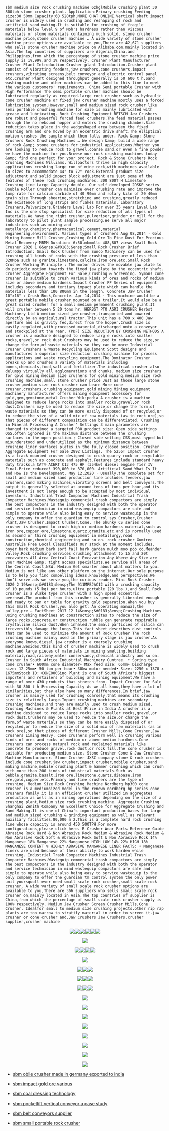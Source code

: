 ```
sbm medium size rock crushing machine 6zhglMobile Crushing plant 30 800tph stone crusher plant. Application:Primary crushing Feeding size:30 50mm Capacity:60 520tph.MORE CHAT ONLINE.Vertical shaft impact crusher is widely used in crushing and reshaping of rock and artificial sand making.It is suitable for crushing of fragile materials below level 9 of Moh's hardness rather than viscous materials or stone materials containing much solid. stone crusher machine price,stone crusher machine … A wide variety of stone crusher machine price options are available to you,There are 42,671 suppliers who sells stone crusher machine price on Alibaba.com,mainly located in Asia.The top countries of suppliers are Algeria,China,and Philippines,from which the percentage of stone crusher machine price supply is 1%,99%,and 1% respectively. Crusher Plant Manufacturer Crusher Plant Introduction Crusher plant Introduction.Crusher plant consist of vibrating feeders,jaw crushers,cone crushers,impact crushers,vibrating screens,belt conveyor and electric control panel etc.Crusher Plant designed throughput generally is 50 600 t h.Sand washing machine and other machines can be added to this line to meet the various customers' requirements. China Semi portable Crusher with High Performance The semi portable crusher machine should be lubricated regularly as required.large rock crusher such as hydraulic cone crusher machine or fixed jaw crusher machine mostly uses a forced lubrication system.However,small and medium sized rock crusher like semi portable crushing machine for sale is mainly lubricated with grease and lubricating. Rock Crushing Equipment RETSCH Jaw Crushers are robust and powerful forced feed crushers.The feed material passes through the no rebound hopper and enters the crushing chamber.Size reduction takes place in the wedgeshaped area between the fixed crushing arm and one moved by an eccentric drive shaft.The elliptical motion crushes the sample which then falls under. Rock &amp; Stone Crushers Rock Crushing Machines … We design &amp; build a wide range of rock &amp; stone crushers for industrial applications.Whether you are looking to reduce rock to gravel,coarse sand,or even a fine powder we have the machine for you.Browse our rock crushing machines today &amp; find one perfect for your project. Rock & Stone Crushers Rock Crushing Machines Williams. Willpactors thrive in high capacity applications crushing large run of mine rock,with machines available in sizes to accommodate 44" to 72" rock.External product size adjustment and solid impact block adjustment are just some of the features of these rock crushing machines. 300 800T H Limestone Crushing Line Large Capacity double. Our self developed 2DSKP series Double Roller Crusher can minimize over crushing rate and improve the lump rate for calcium carbide of 40 90mm and rotary kiln of 20 40mm grain size.Through shearing,stretching and crushing,greatly reduced the existence of long strips and flakes materials. Laboratory Crushers,Pulverizers,Grinders Laval Lab For over 35 years Laval Lab Inc is the one stop specialist for size reduction of all types of materials.We have the right crusher,pulveriser,grinder or mill for the laboratory to pilot plant sample processing.We serve all major industries such as mining and metallurgy,chemistry,pharmaceutical,cement,material engineering,environment. Various types of Crushers Aug 08,2014 · Gold Mining Hammer Mill Crusher,Crushing Gold Ore To Fine Dust For Precious Metal Recovery MBMM Duration: 6:50.mbmmllc 488,807 views Small Rock Crusher 2020 1 8&ensp;&#0183;&ensp;Small Rock Crusher Brief Introduction: Small Rock Crusher from Sunco Machinery can be used for crushing all kinds of rocks with the crushing pressure of less than 320Mpa such as granite,limestone,calcite,iron ore,etc.Small Rock Crusher Working Principle : The motor drives the movable jaw plate to do periodic motion towards the fixed jaw plate by the eccentric shaft. Crusher Aggregate Equipment For Sale,Crushing & Screening. Symons cone crusher is suitable to crush various kinds of ores and rocks of medium size or above medium hardness.Impact Crusher PF Series of equipment includes secondary and tertiary impact plate which can handle the materials less than 100 800mm in the length. Concrete Jaw Crusher 10"x16" : Crush Rock,Concrete. Apr 14,2014 · This machine would be a great portable mobile crusher mounted on a trailer.It would also be a great sized crusher for a small medium permanent crushing plant.It will crusher between 5 20 tons hr. HERBST PTO AGRI CRUSHER Herbst Machinery Ltd A medium sized jaw crusher,transported and powered directly by an agricultural tractor.This unit has a 700 x 400 Jaw aperture and is gravity fed,direct from the hopper.Crush size is easily regulated,with processed material,discharged onto a conveyor and stockpiled at the rear. (PDF) SIZE REDUCTION BY CRUSHING METHODS A crusher is a machine designed to reduce larg e rocks into smaller rocks,gravel,or rock dust.Crushers may be used to reduce the size,or change the form,of waste materials so they can be more Industrial Crusher Crushers & Waste Recycling Equipment Scott designs and manufactures a superior size reduction crushing machine for process applications and waste recycling equipment.The Dominator Crusher breaks up and crushes a variety of materials including bones,chemicals,food,salt and fertilizer.The industrial crusher also delumps virtually all agglomerations and chunks. medium size crushers for gold mining medium size crushers for gold mining.medium size rock crushing machine,small stone crusher price Just as those large stone crusher,medium size rock crusher can Learn More cone crusher,crushers,crushing equipment,gold mining Mining equipment machinery manufacturer offers mining equipment accessory for gold,gem,gemstone,metal Crusher Wikipedia A crusher is a machine designed to reduce large rocks into smaller rocks,gravel,or rock dust.Crushers may be used to reduce the size,or change the form,of waste materials so they can be more easily disposed of or recycled,or to reduce the size of a solid mix of raw materials (as in rock ore),so that pieces of different composition can be differentiated. Crushing in Mineral Processing A Crusher' Settings 3 main parameters are changed to obtained a targeted P80 product size:.Open side settings OSS,often ignored is the maximum distance between the crushing surfaces in the open position.; Closed side setting CSS,most hyped but misunderstood and underutilized as the minimum distance between crushing liner surfaces plates in the fully closed position. Crusher Aggregate Equipment For Sale 2892 Listings. The 5256T Impact Crusher is a track mounted crusher designed to crush quarry rock or recyclable materials such as concrete and asphalt.Features include standard heavy duty tracks,a CAT® ACERT C13 475 HP (354kw) diesel engine Tier IV Final.Price reduced! 390,000 to 370,000. Artificial Sand What Is It and How Is the Development. May 12,2020 · Usually,the complete set for small and medium sized sand production line includes feeders,jaw crushers,sand making machines,vibrating screens and belt conveyors.The output is generally selected at around tens of tons per hour,and its investment is not large enough to be accepted by most individual investors. Industrial Trash Compactor Machines Industrial Trash Compactor Machines.Wastequip commercial trash compactors are simply the best compactors in the industry designed with both the operator and service technician in mind wastequip compactors are safe and simple to operate while also being easy to service wastequip is the only company to offer the guardian tm control sys Crusher,Crusher Plant,Jaw Crusher,Impact Crusher,Cone. The Shunky CS series cone crusher is designed to crush high or medium hardness material,such as iron ore,copper ore,limestone,quartz,granite,etc.and is normally used as second or third crushing equipment in metallurgy,road construction,chemical engineering and so on. rock crusher Gumtree Australia Free Local Classifieds Our stock at the moment includes. boyer bark medium bark sort fall bark garden mulch moo poo co.Meander Valley.Rock crushing services crushing attachment to 15 and 20t excavators.All Area Central Coast Excavation Any Where Any Size are your Machine &amp; tight access specialists.We service all areas of the Central Coast,NSW. Medium Get smarter about what matters to you. Medium is not like any other platform on the internet.Our sole purpose is to help you find compelling ideas,knowledge,and perspectives.We don’t serve ads—we serve you,the curious reader. Mini Rock Crusher 2020 2 19&ensp;&#0183;&ensp;The 911MPEJAC12 with a crushing capacity of 10 pounds (5 kg) per hours,ultra portable (20 lbs.),and Small Rock Crusher is a Blake type crusher with a high speed eccentric overhead.The product from this crusher is generally liberated enough and ready to pan or table for gravity gold separation.When you buy this Small Rock Crusher,you also get: An operating manual,the pulley,pre … FactSheet 2017 12 14&ensp;&#0183;&ensp;Crushing Machines Using crushing machines at construction sites to reduce the size of large rocks,concrete,or construction rubble can generate respirable crystalline silica dust.When inhaled,the small particles of silica can irreversibly damage the lungs.This fact sheet describes dust controls that can be used to minimize the amount of Rock Crusher The rock crushing machine mainly used in the primary stage is jaw crusher.As everyone knows,diesel jaw crusher is a coarsely crushing machine.Besides,this kind of crusher machine is widely used to crush rock and large pieces of materials in mining smelting,building material,road,railway,water conservancy,chemical industry and so on. Crusher in South Africa Industrial Machinery Gumtree. • Spring type cone crusher• 600mm cone diameter• Max feed size: 65mm• Discharge size: 12 25mm• 50 ton per hour• 30kw motor needed• Size: 2250 x 1370 x 1675mmStock ID: CONE000Sino Plant is one of South Africa's biggest importers and retailers of building and mining equipment.We have a range of over 430 products that stretch from. Impact Crusher for Sale with 30 800 t h Processing Capacity As we all know,they have a lot of similarities,but they also have so many differences.In brief,jaw crusher is mainly used for crushing coarsely,that means its crushing size is relatively large.Impact crushing machines are secondary crushing machines,and they are mainly used to crush medium sized. Crushing Machines & Plants at Best Price in India A crusher is a machine designed to reduce large rocks into smaller rocks,gravel,or rock dust.Crushers may be used to reduce the size,or change the form,of waste materials so they can be more easily disposed of or recycled,or to reduce the size of a solid mix of raw materials (as in rock ore),so that pieces of different Crusher Mills,Cone Crusher,Jaw Crushers Liming Heavy. Cone crushers perform well in crushing various kinds of ores and rocks of medium or above medium hardness.Cone crushers can process natural rock and reclaimed materials like concrete to produce gravel,rock dust,or rock fill.The cone crusher is suitable for producing medium size. Stone Crusher Cone & Jaw Crushers Machine Manufacturer. Stone Crusher JXSC company stone & rock crushers include cone crusher,jaw crusher,impact crusher,mobile crusher,sand making machine,mobile crushing plant & hammer crushing which can crush with more than 200 kinds of industrial materials.Such as pebble,granite,basalt,iron ore,limestone,quartz,diabase,iron ore,gold,copper,etc.Primary and fine crushers are the type of crushing. Medium Size Rock Crushing Machine Nordberg hp300 cone crusher is a mediumsized model in the renown nordberg hp series cone crushers family it is an efficient crusher utilized in aggregates production as well as in mining operations depending on the size of a crushing plant,Medium size rock crushing machine. Aggregate Crushing Shanghai Zenith Company An Excellent Choice for Aggregate Crushing and Sand Making.It is one of China's important production bases for large and medium sized crushing & grinding equipment as well as relevant auxiliary facilities.80,000 m 2.This is a complete hard rock crushing line whose capacity is around 450 500TPH.For more configurations,please click here. R Crusher Wear Parts Reference Guide Abrasive Rock Hard & Non Abrasive Rock Medium & Abrasive Rock Medium & Non Abrasive Rock Soft & Abrasive Rock Soft & Non Abrasive Rock 14% Manganese 18% Manganese 22% Manganese HIGH LOW 14% 22% HIGH 18% MANGANESE CONTENT % HIGHLY ABRASIVE MANGANESE LINER FACTS: • Manganese liners are used because of their ability to work harden while crushing. Industrial Trash Compactor Machines Industrial Trash Compactor Machines.Wastequip commercial trash compactors are simply the best compactors in the industry designed with both the operator and service technician in mind wastequip compactors are safe and simple to operate while also being easy to service wastequip is the only company to offer the guardian tm control system the only power unit yoursquoll ever need small scale rock crusher,small scale rock crusher. A wide variety of small scale rock crusher options are available to you,There are 366 suppliers who sells small scale rock crusher on,mainly located in Asia.The top countries of supplier is China,from which the percentage of small scale rock crusher supply is 100% respectively. Medium Jaw Crusher Screen Crusher Mills,Cone Crusher. Idealfor small to medium size crushing projects.other rip rap plants are too narrow to stratify material in order to screen it.jaw crusher or cone crusher and.Jaw Crushers Jaw Crushers,crusher supplier,crusher machine 
```

<div align="center">
  
<a rel="nofollow" href="https://m.shibang-china.com?f=github&k=sbm+medium+size+rock+crushing+machine+6zhgl"><img src="https://static.shibang-china.com/en/l.png"></a><img src="https://static.shibang-china.com/en/hw.png"><a rel="nofollow" href="https://m.shibang-china.com/product/?f=github&k=sbm+medium+size+rock+crushing+machine+6zhgl"><img src="https://static.shibang-china.com/en/p.png"></a><a rel="nofollow" href="https://m.shibang-china.com/cases/?f=github&k=sbm+medium+size+rock+crushing+machine+6zhgl"><img src="https://static.shibang-china.com/en/c.png"></a><a rel="nofollow" href="https://m.shibang-china.com/news/?f=github&k=sbm+medium+size+rock+crushing+machine+6zhgl"><img src="https://static.shibang-china.com/en/n.png"></a><a rel="nofollow" href="https://m.shibang-china.com?f=github&k=sbm+medium+size+rock+crushing+machine+6zhgl"><img src="https://static.shibang-china.com/en/m.png"></a>

<a rel="nofollow" href="https://m.shibang-china.com/product/?f=github&k=sbm+medium+size+rock+crushing+machine+6zhgl"><img src="https://static.shibang-china.com/en/b.jpg"></a>
  
<a rel="nofollow" href="https://m.shibang-china.com/solution-aggregate.html?f=github&k=sbm+medium+size+rock+crushing+machine+6zhgl"><img src="https://static.shibang-china.com/en/a.jpg"></a><a rel="nofollow" href="https://m.shibang-china.com/solution-mine.html?f=github&k=sbm+medium+size+rock+crushing+machine+6zhgl"><img src="https://static.shibang-china.com/en/m.jpg"></a><a rel="nofollow" href="https://m.shibang-china.com/solution-mill.html?f=github&k=sbm+medium+size+rock+crushing+machine+6zhgl"><img src="https://static.shibang-china.com/en/g.jpg"></a><a rel="nofollow" href="https://m.shibang-china.com/solution-epc.html?f=github&k=sbm+medium+size+rock+crushing+machine+6zhgl"><img src="https://static.shibang-china.com/en/e.jpg"></a>

<a rel="nofollow" href="https://m.shibang-china.com/product/?f=github&k=sbm+medium+size+rock+crushing+machine+6zhgl"><img src="https://static.shibang-china.com/en/a-p.png"></a>

<a rel="nofollow" href="https://m.shibang-china.com/product/crusher/c6x.html?f=github&k=sbm+medium+size+rock+crushing+machine+6zhgl"><img src="https://static.shibang-china.com/en/j.jpg"></a><a rel="nofollow" href="https://m.shibang-china.com/product/crusher/ci5x.html?f=github&k=sbm+medium+size+rock+crushing+machine+6zhgl"><img src="https://static.shibang-china.com/en/i.jpg"></a><a rel="nofollow" href="https://m.shibang-china.com/product/crusher/hst.html?f=github&k=sbm+medium+size+rock+crushing+machine+6zhgl"><img src="https://static.shibang-china.com/en/c.jpg"></a>

<a rel="nofollow" href="https://m.shibang-china.com/product/mill/mtw.html?f=github&k=sbm+medium+size+rock+crushing+machine+6zhgl"><img src="https://static.shibang-china.com/en/mtw.jpg"></a><a rel="nofollow" href="https://m.shibang-china.com/product/mill/scm.html?f=github&k=sbm+medium+size+rock+crushing+machine+6zhgl"><img src="https://static.shibang-china.com/en/scm.jpg"></a><a rel="nofollow" href="https://m.shibang-china.com/product/mill/lm.html?f=github&k=sbm+medium+size+rock+crushing+machine+6zhgl"><img src="https://static.shibang-china.com/en/lm.jpg"></a>

<a rel="nofollow" href="https://m.shibang-china.com/product/sand/vsi6x.html?f=github&k=sbm+medium+size+rock+crushing+machine+6zhgl"><img src="https://static.shibang-china.com/en/6x.jpg"></a><a rel="nofollow" href="https://m.shibang-china.com/product/sand/vu.html?f=github&k=sbm+medium+size+rock+crushing+machine+6zhgl"><img src="https://static.shibang-china.com/en/vu.jpg"></a><a rel="nofollow" href="https://m.shibang-china.com/product/mobile/klun.html?f=github&k=sbm+medium+size+rock+crushing+machine+6zhgl"><img src="https://static.shibang-china.com/en/k.jpg"></a>

<a rel="nofollow" href="https://m.shibang-china.com/cases/?f=github&k=sbm+medium+size+rock+crushing+machine+6zhgl"><img src="https://static.shibang-china.com/en/case.png"></a>

<a rel="nofollow" href="https://m.shibang-china.com/cases/aggregate/202.html?f=github&k=sbm+medium+size+rock+crushing+machine+6zhgl"><img src="https://static.shibang-china.com/en/c-1.jpg"></a>

<a rel="nofollow" href="https://m.shibang-china.com/cases/aggregate/203.html?f=github&k=sbm+medium+size+rock+crushing+machine+6zhgl"><img src="https://static.shibang-china.com/en/c-2.jpg"></a>

<a rel="nofollow" href="https://m.shibang-china.com/cases/mill/123.html?f=github&k=sbm+medium+size+rock+crushing+machine+6zhgl"><img src="https://static.shibang-china.com/en/c-3.jpg"></a>

<a rel="nofollow" href="https://m.shibang-china.com/contact_us.html?f=github&k=sbm+medium+size+rock+crushing+machine+6zhgl"><img src="https://static.shibang-china.com/en/contact.png"></a>

<a rel="nofollow" href="https://swt.shibang-china.com/?f=github&k=sbm+medium+size+rock+crushing+machine+6zhgl"><img src="https://static.shibang-china.com/en/chat.png"></a>

<a rel="nofollow" href="https://whatsapp.shibangsoft.com/WhatsApp.php?f=github&k=sbm+medium+size+rock+crushing+machine+6zhgl"><img src="https://static.shibang-china.com/en/whatsapp.png"></a>

<a rel="nofollow" href="https://m.shibang-china.com/?f=github&k=sbm+medium+size+rock+crushing+machine+6zhgl"><img src="https://static.shibang-china.com/en/website.png"></a>

</div>


* [sbm obile crusher made in germany exported to india](sbm%20obile%20crusher%20made%20in%20germany%20exported%20to%20india.md)

* [sbm impact gold ore various](sbm%20impact%20gold%20ore%20various.md)

* [sbm coal dressing technology](sbm%20coal%20dressing%20technology.md)

* [sbm pocketlift vertical conveyor a case study](sbm%20pocketlift%20vertical%20conveyor%20a%20case%20study.md)

* [sbm belt conveyors supplier](sbm%20belt%20conveyors%20supplier.md)

* [sbm small portable rock crusher](sbm%20small%20portable%20rock%20crusher.md)
